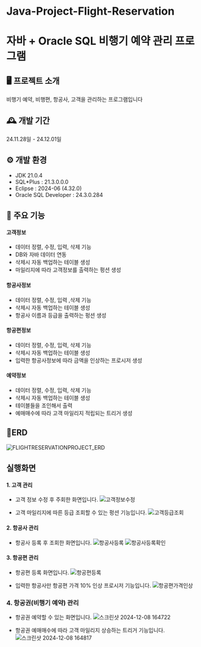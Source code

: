 # Java-Project-Flight-Reservation
# 자바 + Oracle SQL 비행기 예약 관리 프로그램


## 🖥️ 프로젝트 소개
비행기 예약, 비행편, 항공사, 고객을 관리하는 프로그램입니다
<br>

## 🕰️ 개발 기간
24.11.28일 - 24.12.01일


## ⚙️ 개발 환경
* JDK 21.0.4
* SQL*Plus : 21.3.0.0.0
* Eclipse : 2024-06 (4.32.0)
* Oracle SQL Developer : 24.3.0.284


## 📌 주요 기능
#### 고객정보 
* 데이터 정렬, 수정, 입력, 삭제 기능
* DB와 자바 데이터 연동
* 삭제시 자동 백업하는 테이블 생성
* 마일리지에 따라 고객정보를 출력하는 펑션 생성

  
#### 항공사정보 
* 데이터 정렬, 수정, 입력 ,삭제 기능
* 삭제시 자동 백업하는 테이블 생성
* 항공사 이름과 등급을 출력하는 펑션 생성


#### 항공편정보
* 데이터 정렬, 수정, 입력, 삭제 기능
* 삭제시 자동 백업하는 테이블 생성
* 입력한 항공사정보에 따라 금액을 인상하는 프로시저 생성


#### 예약정보
* 데이터 정렬, 수정, 입력, 삭제 기능
* 삭제시 자동 백업하는 테이블 생성
* 테이블들을 조인해서 출력
* 예매매수에 따라 고객 마일리지 적립되는 트리거 생성


## 🔎ERD
![FLIGHTRESERVATIONPROJECT_ERD](https://github.com/user-attachments/assets/43c8329c-6a58-4cee-a49d-1af1b2004dfd)

## 실행화면
#### 1. 고객 관리
* 고객 정보 수정 후 주회한 화면입니다.
![고객정보수정](https://github.com/user-attachments/assets/80faae3f-0ab2-4d44-b8d6-af7eea1518bf)

* 고객 마일리지에 따른 등급 조회할 수 있는 펑션 기능입니다.
![고객등급조회](https://github.com/user-attachments/assets/8989c301-50cb-442b-8044-b38d42e15849)


#### 2. 항공사 관리
* 항공사 등록 후 조회한 화면입니다.
![항공사등록](https://github.com/user-attachments/assets/279c17eb-c0d5-4c86-910a-52dc5952c3e7)
![항공사등록확인](https://github.com/user-attachments/assets/b097f151-a2a1-4777-bcdb-7da98ec49a29)


#### 3. 항공편 관리
* 항공편 등록 화면입니다.
![항공편등록](https://github.com/user-attachments/assets/17d7a729-b0f5-455f-b403-b1156ff1f7ab)

* 입력한 항공사만 항공편 가격 10% 인상 프로시저 기능입니다.
![항공편가격인상](https://github.com/user-attachments/assets/02dd999d-3f79-415e-b4bc-afa28f9653da)


### 4. 항공권(비행기 예약) 관리
* 항공권 예약할 수 있는 화면입니다.
![스크린샷 2024-12-08 164722](https://github.com/user-attachments/assets/ebad1e36-5b24-4088-ace5-f4b6dff44b13)

* 항공권 예매매수에 따라 고객 마일리지 상승하는 트리거 기능입니다.
![스크린샷 2024-12-08 164817](https://github.com/user-attachments/assets/95b8d3e9-af52-4f01-9b14-73c082c91d8d)


